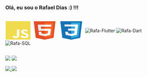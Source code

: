 ### Olá, eu sou o Rafael Dias :) !!!

<div style="display: inline_block"><br>
  <img align="center" alt="Rafa-Js" height="60" width="80" src="https://raw.githubusercontent.com/devicons/devicon/master/icons/javascript/javascript-plain.svg">
  <img align="center" alt="Rafa-HTML" height="60" width="80" src="https://raw.githubusercontent.com/devicons/devicon/master/icons/html5/html5-original.svg">
  <img align="center" alt="Rafa-CSS" height="60" width="80" src="https://raw.githubusercontent.com/devicons/devicon/master/icons/css3/css3-original.svg">
  <img align="center" alt="Rafa-Flutter" height="60" width="80" src="https://cdn.jsdelivr.net/gh/devicons/devicon/icons/flutter/flutter-original.svg">
  <img align="center" alt="Rafa-Dart" height="60" width="80" src="https://cdn.jsdelivr.net/gh/devicons/devicon/icons/dart/dart-original.svg">
  <img align="center" alt="Rafa-SQL" height="30" width="40" src="https://cdn.jsdelivr.net/gh/devicons/devicon/icons/mysql/mysql-original.svg">
          
</div>
  <br>
<div>
  
   <a href = "mailto:devrafaelferreiradias@gmail.com"><img src="https://img.shields.io/badge/-Gmail-%23333?style=for-the-badge&logo=gmail&logoColor=white" target="_blank"></a>
   <a href="https://instagram.com/this.rafa" target="_blank"><img src="https://img.shields.io/badge/-Instagram-%23E4405F?style=for-the-badge&logo=instagram&logoColor=white" target="_blank"></a>
</div>

 <div>
  <a href="https://github.com/devRafaelDias">
  <img height="180em" src="https://github-readme-stats.vercel.app/api?username=devRafaelDias&show_icons=true&theme=tokyonight&include_all_commits=true&count_private=true"/>
  <img height="180em" src="https://github-readme-stats.vercel.app/api/top-langs/?username=devRafaelDias&layout=compact&langs_count=16&theme=tokyonight"/>
</div>
